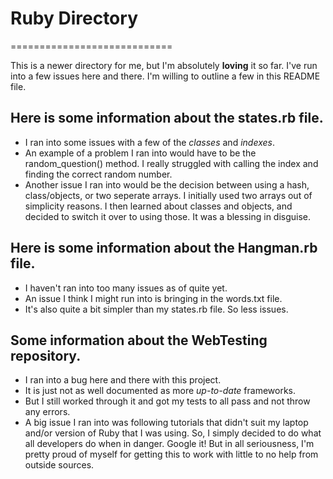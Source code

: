 # Ruby Directory
============================</br>

This is a newer directory for me, but I'm absolutely <b>loving</b> it so far. I've run into a few issues here and there. I'm willing to outline a few in this README file.

## Here is some information about the states.rb file.
- I ran into some issues with a few of the *classes* and *indexes*.</br>
- An example of a problem I ran into would have to be the random_question() method. I really struggled with calling the index and finding the correct random number.</br>
- Another issue I ran into would be the decision between using a hash, class/objects, or two seperate arrays. I initially used two arrays out of simplicity reasons. I then learned about classes and objects, and decided to switch it over to using those. It was a blessing in disguise.</br>

## Here is some information about the Hangman.rb file.
- I haven't ran into too many issues as of quite yet. </br>
- An issue I think I might run into is bringing in the words.txt file.</br>
- It's also quite a bit simpler than my states.rb file. So less issues.

## Some information about the WebTesting repository.
- I ran into a bug here and there with this project.</br>
- It is just not as well documented as more *up-to-date* frameworks.</br>
- But I still worked through it and got my tests to all pass and not throw any errors. </br>
- A big issue I ran into was following tutorials that didn't suit my laptop and/or version of Ruby that I was using. So, I simply decided to do what all developers do when in danger. Google it! But in all seriousness, I'm pretty proud of myself for getting this to work with little to no help from outside sources. 
